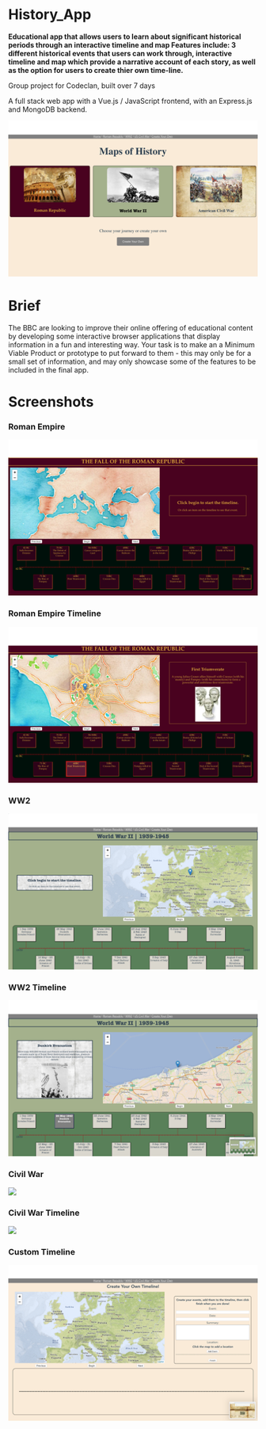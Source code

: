 # History_App
**Educational app that allows users to learn about significant historical periods through an interactive timeline and map
Features include:
3 different historical events that users can work through,
interactive timeline and map which provide a narrative account of each story, as well as the option for users to create thier own time-line.**

Group project for Codeclan, built over 7 days


A full stack web app with a Vue.js / JavaScript frontend, with an Express.js and MongoDB backend.

![](https://github.com/timmlaxton/History_Education_App/blob/master/ScreenShots/Home%20Page.png?raw=true)

# Brief

The BBC are looking to improve their online offering of educational content by developing some interactive browser applications that display information in a fun and interesting way. Your task is to make an a Minimum Viable Product or prototype to put forward to them - this may only be for a small set of information, and may only showcase some of the features to be included in the final app.


# Screenshots


### Roman Empire
![](https://github.com/timmlaxton/History_Education_App/blob/master/ScreenShots/Roman%20Empire.png?raw=true)
### Roman Empire Timeline
![](https://github.com/timmlaxton/History_Education_App/blob/master/ScreenShots/Roman%20Empire%20Timeline.png?raw=true)
### WW2
![](https://github.com/timmlaxton/History_Education_App/blob/master/ScreenShots/WW2.png?raw=true)
### WW2 Timeline
![](https://github.com/timmlaxton/History_Education_App/blob/master/ScreenShots/WW2%20Timeline.png?raw=true)
### Civil War
![](https://github.com/timmlaxton/History_Education_App/blob/master/ScreenShots/Civil%20War.png?raw=true)
### Civil War Timeline
![](https://github.com/timmlaxton/History_Education_App/blob/master/ScreenShots/Civil%20War%20Timeline.png?raw=true)
### Custom Timeline
![](https://github.com/timmlaxton/History_Education_App/blob/master/ScreenShots/Custom%20Timeline.png?raw=true)



